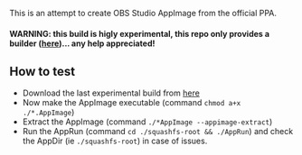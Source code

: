 This is an attempt to create OBS Studio AppImage from the official PPA.

#### WARNING: this build is higly experimental, this repo only provides a builder ([here](https://raw.githubusercontent.com/ivan-hc/OBS-Studio-appimage/main/obs-studio))... any help appreciated!

## How to test
- Download the last experimental build from [here](https://github.com/ivan-hc/OBS-Studio-appimage/releases/tag/continuous)
- Now make the AppImage executable (command `chmod a+x ./*.AppImage`)
- Extract the AppImage (command `./*AppImage --appimage-extract`)
- Run the AppRun (command `cd ./squashfs-root && ./AppRun`) and check the AppDir (ie `./squashfs-root`) in case of issues.
